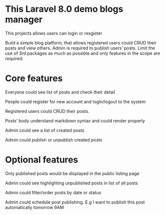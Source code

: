 # This Laravel 8.0 demo blogs manager

This projects allows users can login or resgister

Build a simple blog platform, that allows registered users could CRUD their posts and view others. Admin is required to publish users’ posts. Limit the use of 3rd packages as much as possible and only features in the scope are required.

# Core features

Everyone could see list of posts and check their detail

People could register for new account and login/logout to the system

Registered users could CRUD their posts.

Posts’ body understand markdown syntax and could render properly

Admin could see a list of created posts

Admin could publish or unpublish created posts

# Optional features
Only published posts would be displayed in the public listing page

Admin could see highlighting unpublished posts in list of all posts

Admin could filter/order posts by date or status

Admin could schedule post publishing. E.g I want to publish this post automatically tomorrow 9AM

